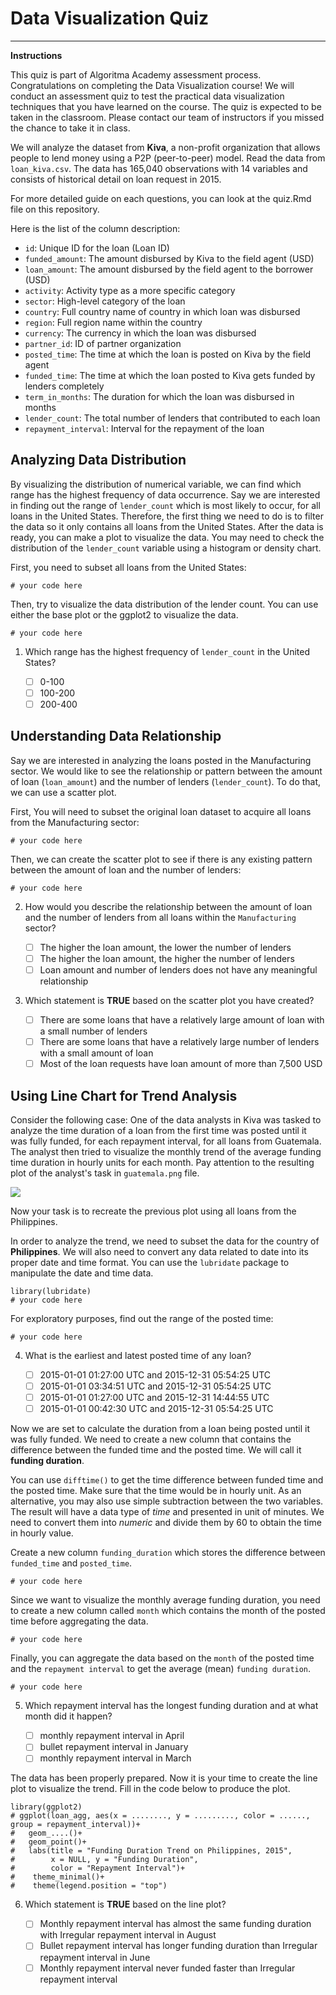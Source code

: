 # Data Visualization Quiz
___

**Instructions**

This quiz is part of Algoritma Academy assessment process. Congratulations on completing the Data Visualization course! We will conduct an assessment quiz to test the practical data visualization techniques that you have learned on the course. The quiz is expected to be taken in the classroom. Please contact our team of instructors if you missed the chance to take it in class.

We will analyze the dataset from **Kiva**, a non-profit organization that allows people to lend money using a P2P (peer-to-peer) model. Read the data from `loan_kiva.csv`. The data has 165,040 observations with 14 variables and consists of historical detail on loan request in 2015. 

For more detailed guide on each questions, you can look at the quiz.Rmd file on this repository.

Here is the list of the column description:

* `id`: Unique ID for the loan (Loan ID)
* `funded_amount`: The amount disbursed by Kiva to the field agent (USD)
* `loan_amount`: The amount disbursed by the field agent to the borrower (USD)
* `activity`: Activity type as a more specific category
* `sector`: High-level category of the loan
* `country`: Full country name of country in which loan was disbursed
* `region`: Full region name within the country
* `currency`: The currency in which the loan was disbursed
* `partner_id`: ID of partner organization
* `posted_time`: The time at which the loan is posted on Kiva by the field agent
* `funded_time`: The time at which the loan posted to Kiva gets funded by lenders completely
* `term_in_months`: The duration for which the loan was disbursed in months
* `lender_count`: The total number of lenders that contributed to each loan
* `repayment_interval`: Interval for the repayment of the loan

## Analyzing Data Distribution

By visualizing the distribution of numerical variable, we can find which range has the highest frequency of data occurrence. Say we are interested in finding out the range of `lender_count` which is most likely to occur, for all loans in the United States. Therefore, the first thing we need to do is to filter the data so it only contains all loans from the United States. After the data is ready, you can make a plot to visualize the data. You may need to check the distribution of the `lender_count` variable using a histogram or density chart.

   First, you need to subset all loans from the United States:
```
# your code here
```

   Then, try to visualize the data distribution of the lender count. You can use either the base plot or the ggplot2 to visualize the data.
```
# your code here
```

1. Which range has the highest frequency of `lender_count` in the United States?

   - [ ] 0-100
   - [ ] 100-200
   - [ ] 200-400
   
## Understanding Data Relationship

Say we are interested in analyzing the loans posted in the Manufacturing sector. We would like to see the relationship or pattern between the amount of loan (`loan_amount`) and the number of lenders (`lender_count`). To do that, we can use a scatter plot. 

   First, You will need to subset the original loan dataset to acquire all loans from the Manufacturing sector:
```
# your code here
```

   Then, we can create the scatter plot to see if there is any existing pattern between the amount of loan and the number of lenders:
```
# your code here
```

2. How would you describe the relationship between the amount of loan and the number of lenders from all loans within the `Manufacturing` sector?

   - [ ] The higher the loan amount, the lower the number of lenders
   - [ ] The higher the loan amount, the higher the number of lenders
   - [ ] Loan amount and number of lenders does not have any meaningful relationship

3. Which statement is **TRUE** based on the scatter plot you have created?

   - [ ] There are some loans that have a relatively large amount of loan with a small number of lenders
   - [ ] There are some loans that have a relatively large number of lenders with a small amount of loan
   - [ ] Most of the loan requests have loan amount of more than 7,500 USD
   
## Using Line Chart for Trend Analysis

Consider the following case: One of the data analysts in Kiva was tasked to analyze the time duration of a loan from the first time was posted until it was fully funded, for each repayment interval, for all loans from Guatemala. The analyst then tried to visualize the monthly trend of the average funding time duration in hourly units for each month. Pay attention to the resulting plot of the analyst's task in `guatemala.png` file. 

![](guatemala.png)

Now your task is to recreate the previous plot using all loans from the Philippines.

In order to analyze the trend, we need to subset the data for the country of **Philippines**. We will also need to convert any data related to date into its proper date and time format. You can use the `lubridate` package to manipulate the date and time data.

```
library(lubridate)
# your code here
```

For exploratory purposes, find out the range of the posted time:
```
# your code here
```

4. What is the earliest and latest posted time of any loan?

   - [ ] 2015-01-01 01:27:00 UTC and 2015-12-31 05:54:25 UTC
   - [ ] 2015-01-01 03:34:51 UTC and 2015-12-31 05:54:25 UTC
   - [ ] 2015-01-01 01:27:00 UTC and 2015-12-31 14:44:55 UTC
   - [ ] 2015-01-01 00:42:30 UTC and 2015-12-31 05:54:25 UTC
   
Now we are set to calculate the duration from a loan being posted until it was fully funded. We need to create a new column that contains the difference between the funded time and the posted time. We will call it **funding duration**. 

You can use `difftime()` to get the time difference between funded time and the posted time. Make sure that the time would be in hourly unit. As an alternative, you may also use simple subtraction between the two variables. The result will have a data type of *time* and presented in unit of minutes. We need to convert them into *numeric* and divide them by 60 to obtain the time in hourly value.

Create a new column `funding_duration` which stores the difference between `funded_time` and `posted_time`. 
```
# your code here
```

Since we want to visualize the monthly average funding duration, you need to create a new column called `month` which contains the month of the posted time before aggregating the data. 
```
# your code here
```

Finally, you can aggregate the data based on the `month` of the posted time and the `repayment interval` to get the average (mean) `funding duration`. 
```
# your code here
```

5. Which repayment interval has the longest funding duration and at what month did it happen?

   - [ ] monthly repayment interval in April
   - [ ] bullet repayment interval in January
   - [ ] monthly repayment interval in March

The data has been properly prepared. Now it is your time to create the line plot to visualize the trend. Fill in the code below to produce the plot.

```
library(ggplot2)
# ggplot(loan_agg, aes(x = ........, y = ........., color = ......, group = repayment_interval))+
#   geom_....()+
#   geom_point()+
#   labs(title = "Funding Duration Trend on Philippines, 2015",
#        x = NULL, y = "Funding Duration",
#        color = "Repayment Interval")+
#    theme_minimal()+
#    theme(legend.position = "top")
```

6. Which statement is **TRUE** based on the line plot?

   - [ ] Monthly repayment interval has almost the same funding duration with Irregular repayment interval in August
   - [ ] Bullet repayment interval has longer funding duration than Irregular repayment interval in June
   - [ ] Monthly repayment interval never funded faster than Irregular repayment interval

